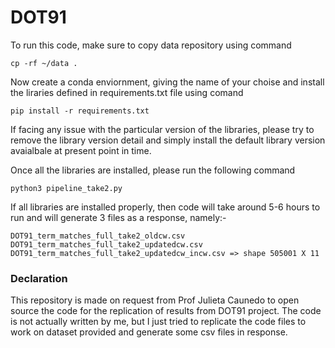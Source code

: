 # DOT91

To run this code, make sure to copy data repository using command
```
cp -rf ~/data .
```

Now create a conda enviornment, giving the name of your choise and install the liraries defined in requirements.txt file using comand
```
pip install -r requirements.txt
```
If facing any issue with the particular version of the libraries, please try to remove the library version detail and simply install the default library version avaialbale at present point in time.

Once all the libraries are installed, please run the following command
```
python3 pipeline_take2.py
```

If all libraries are installed properly, then code will take around 5-6 hours to run and will generate 3 files as a response, namely:-
```
DOT91_term_matches_full_take2_oldcw.csv
DOT91_term_matches_full_take2_updatedcw.csv
DOT91_term_matches_full_take2_updatedcw_incw.csv => shape 505001 X 11
```

### Declaration
This repository is made on request from Prof Julieta Caunedo to open source the code for the replication of results from DOT91 project.
The code is not actually written by me, but I just tried to replicate the code files to work on dataset provided and generate some csv files in response. 
